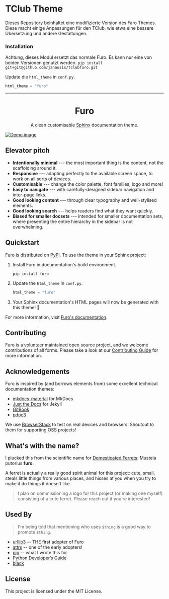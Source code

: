 # TClub Theme
Dieses Repository beinhaltet eine modifizierte Version des Faro Themes.
Diese macht einige Anpassungen für den TClub, wie etwa eine bessere Übersetzung und andere Gestaltungen.

### Installation
Achtung, dieses Modul ersetzt das normale Furo. Es kann nur eine von beiden Versionen genutzt werden.
`pip install git+git@github.com/janausis/tclubfuro.git`

Update die `html_theme` in `conf.py`.

   ```py
   html_theme = "furo"
   ```

------------------------------------------------------------------------------------------------------------------------

<h1 align="center">Furo</h1>
<p align="center">
  A clean customisable <a href="https://www.sphinx-doc.org/">Sphinx</a> documentation theme.
</p>
<a href="https://pradyunsg.me/furo/">
  <img align="center" src="https://github.com/pradyunsg/furo/raw/main/docs/_static/demo.png" alt="Demo image">
</a>

## Elevator pitch

<!-- start elevator-pitch -->

- **Intentionally minimal** --- the most important thing is the content, not the scaffolding around it.
- **Responsive** --- adapting perfectly to the available screen space, to work on all sorts of devices.
- **Customisable** --- change the color palette, font families, logo and more!
- **Easy to navigate** --- with carefully-designed sidebar navigation and inter-page links.
- **Good looking content** --- through clear typography and well-stylised elements.
- **Good looking search** --- helps readers find what they want quickly.
- **Biased for smaller docsets** --- intended for smaller documentation sets, where presenting the entire hierarchy in the sidebar is not overwhelming.

<!-- end elevator-pitch -->

## Quickstart

<!-- start quickstart -->

Furo is distributed on [PyPI]. To use the theme in your Sphinx project:

1. Install Furo in documentation's build environment.

   ```text
   pip install furo
   ```

2. Update the `html_theme` in `conf.py`.

   ```py
   html_theme = "furo"
   ```

3. Your Sphinx documentation's HTML pages will now be generated with this theme! 🎉

[pypi]: https://pypi.org/project/furo/

<!-- end quickstart -->

For more information, visit [Furo's documentation][quickstart-docs].

[quickstart-docs]: https://pradyunsg.me/furo/quickstart

## Contributing

Furo is a volunteer maintained open source project, and we welcome contributions of all forms. Please take a look at our [Contributing Guide](https://pradyunsg.me/furo/contributing/) for more information.

## Acknowledgements

Furo is inspired by (and borrows elements from) some excellent technical documentation themes:

- [mkdocs-material] for MkDocs
- [Just the Docs] for Jekyll
- [GitBook]
- [pdoc3]

We use [BrowserStack] to test on real devices and browsers. Shoutout to them for supporting OSS projects!

[mkdocs-material]: https://squidfunk.github.io/mkdocs-material/
[just the docs]: https://just-the-docs.github.io/just-the-docs/
[gitbook]: https://www.gitbook.com/
[pdoc3]: https://pdoc3.github.io/pdoc/doc
[browserstack]: https://browserstack.com/

## What's with the name?

I plucked this from the scientific name for [Domesticated Ferrets](https://en.wikipedia.org/wiki/Ferret): Mustela putorius **furo**.

A ferret is actually a really good spirit animal for this project: cute, small, steals little things from various places, and hisses at you when you try to make it do things it doesn't like.

> I plan on commissioning a logo for this project (or making one myself) consisting of a cute ferret. Please reach out if you're interested!

## Used By

<!-- start used-by -->

> I'm being told that mentioning who uses `$thing` is a good way to promote `$thing`.

- [urllib3] -- THE first adopter of Furo
- [attrs] -- one of the early adopters!
- [pip] -- what I wrote this for
- [Python Developer’s Guide][devguide]
- [black]

[urllib3]: https://urllib3.readthedocs.io/
[attrs]: https://www.attrs.org/
[devguide]: https://devguide.python.org/
[pip]: https://pip.pypa.io/
[psycopg3]: https://www.psycopg.org/psycopg3/docs/
[black]: https://black.readthedocs.io/en/stable/
[pelican]: https://docs.getpelican.com/en/latest/

<!-- end used-by -->

## License

This project is licensed under the MIT License.
